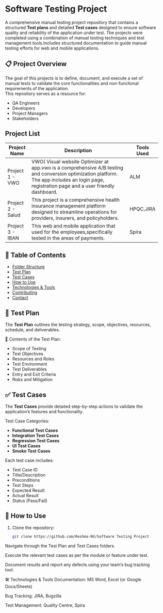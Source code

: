 # Software Testing Project
A comprehensive manual testing project repository that contains a structured **Test plans** and detailed **Test cases** designed to ensure software quality and reliability of the application under test. The projects were completed using a combination of manual testing techniques and test management tools.Includes structured documentation to guide manual testing efforts for web and mobile applications.

## 📋 Project Overview

The goal of this projects is to define, document, and execute a set of manual tests to validate the core functionalities and non-functional requirements of the application.  
This repository serves as a resource for:

- QA Engineers
- Developers
- Project Managers
- Stakeholders

## Project List

| Project Name      | Description               | Tools Used |
|-------------------|---------------------------|------------|
| Project 1 - VWO   | VWO( Visual website Optimizer at app.vwo is a comprehensive A/B testing and conversion optimization platform. The app includes an login page, registration page and a user friendly dashboard. | ALM        |   
| Project 2 - Salud | This project is a comprehensive health insurance management platform designed to streamline operations for providers, insurers, and policyholders.                      | HPQC,JIRA  |
| Project 3 - IBAN  | This web and mobile application that used for the employees,specifically tested in the areas of payments.     | Spira      |

## 📌 Table of Contents

- [Folder Structure](#folder-structure)
- [Test Plan](#test-plan)
- [Test Cases](#test-cases)
- [How to Use](#how-to-use)
- [Technologies & Tools](#technologies--tools)
- [Contributing](#contributing)
- [Contact](#contact)


## 📝 Test Plan

The **Test Plan** outlines the testing strategy, scope, objectives, resources, schedule, and deliverables.

📄 
Contents of the Test Plan:

- Scope of Testing
- Test Objectives
- Resources and Roles
- Test Environment
- Test Deliverables
- Entry and Exit Criteria
- Risks and Mitigation

## ✅ Test Cases

The **Test Cases** provide detailed step-by-step actions to validate the application’s features and functionality.

Test Case Categories:

- **Functional Test Cases**
- **Integration Test Cases**
- **Regression Test Cases**
- **UI Test Cases**
- **Smoke Test Cases**

Each test case includes:

- Test Case ID
- Title/Description
- Preconditions
- Test Steps
- Expected Result
- Actual Result
- Status (Pass/Fail)

## 🚀 How to Use

1. Clone the repository:
   ```bash
   git clone https://github.com/Reshma-NV/Software Testing Project
Navigate through the Test Plan and Test Cases folders.

Execute the relevant test cases as per the module or feature under test.

Document results and report any defects using your team’s bug tracking tool.

🛠️ Technologies & Tools
Documentation: MS Word, Excel (or Google Docs/Sheets)

Bug Tracking: JIRA, Bugzilla 

Test Management: Quality Centre, Spira 

